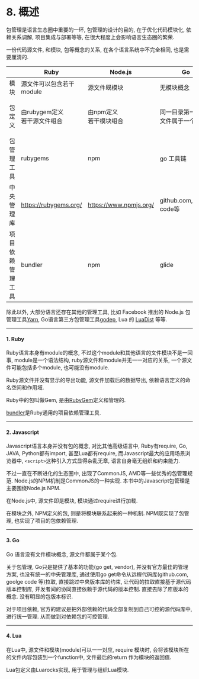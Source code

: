 # 8. 概述

包管理是语言生态圈中重要的一环, 包管理的设计的目的, 在于优化代码模块化, 依赖关系调解, 项目集成与部署等等, 在很大程度上会影响语言生态圈的繁荣.

一份代码源文件, 和模块, 包等概念的关系,  在各个语言系统中不完全相同, 也是需要厘清的.

|                  | Ruby                            | Node.js                   | Go                             | Lua                                                            |
|------------------|---------------------------------|---------------------------|--------------------------------|----------------------------------------------------------------|
| 模块             | 源文件可以包含若干module        | 源文件既模块              | 无模块概念                     | 源文件既模块                                                   |
| 包定义           | 由rubygem定义<br>若干源文件组合 | 由npm定义<br>若干模块组合 | 同一目录第一层源文件属于一个包 | 语言本身只有模块的概念, 没有包的概念<br>Luarocks实现了包的定义 |
| 包管理工具       | rubygems                        | npm                       | go 工具链                      | 无                                                             |
| 中央管理库       | <https://rubygems.org/>         | <https://www.npmjs.org/>  | github.com,goolge code等       | Luarocks: <https://luarocks.org/>                              |
| 项目依赖管理工具 | bundler                         | npm                       | glide                          | Luarocks                                                       |

除此以外, 大部分语言还存在其他的管理工具, 比如 Facebook 推出的 Node.js 包管理工具[Yarn](https://yarnpkg.com/), Go语言第三方包管理工具[godep](https://github.com/tools/godep), Lua 的 [LuaDist](http://luadist.org/) 等等.

---

#### 1. Ruby

Ruby语言本身有module的概念, 不过这个module和其他语言的文件模块不是一回事, module是一个语法结构, ruby源文件和module并无一一对应的关系, 一个源文件可能包括多个module, 也可能没有module.

Ruby源文件并没有显示的导出功能, 源文件加载后的数据导出, 依赖语言定义的命名空间和作用域.

Ruby中的包叫做Gem, 是由[RubyGem](https://rubygems.org/)定义和管理的.

[bundler](http://bundler.io/)是Ruby通用的项目依赖管理工具.

---

#### 2. Javascript

Javascript语言本身并没有包的概念, 对比其他高级语言中, Ruby有require, Go, JAVA, Python都有import, 甚至Lua都有require, 而Javascript最大的应用场景浏览器中, `<script>`这种引入方式显得杂乱无章, 语言自身毫无组织和约束能力.

不过一直在不断进化的生态圈中, 出现了CommonJS, AMD等一些优秀的包管理规范. Node.js的NPM机制是CommonJS的一种实现. 本书中的Javascript包管理是主要围绕Node.js NPM.

在Node.js中, 源文件即是模块, 模块通过require进行加载.

在模块之外, NPM定义的包, 则是将模块联系起来的一种机制. NPM既实现了包管理, 也实现了项目的包依赖管理.

---

#### 3. Go

Go 语言没有文件模块概念, 源文件都属于某个包.

关于包管理, Go只是提供了基本的功能(go get, vendor), 并没有官方最佳的管理方案, 也没有统一的中央管理库, 通过使用go get命令从远程代码库(github.com, goolge code 等)拉取, 直接跳过中央版本库的约束, 让代码的拉取直接基于源代码版本控制库, 开发者间的协同直接依赖于源代码的版本控制. 直接去除了库版本的概念. 没有明显的包版本标识.

对于项目依赖, 官方的建议是把外部依赖的代码全部复制到自己可控的源代码库中, 进行统一管理. 从而做到对依赖包的可控管理.

---

#### 4. Lua

在Lua中, 源文件和模块(module)可以一一对应, require 模块时, 会将该模块所在的文件内容包装到一个function中, 文件最后的return 作为模块的返回值.

Lua包定义由Luarocks实现, 用于管理与组织Lua模块.

